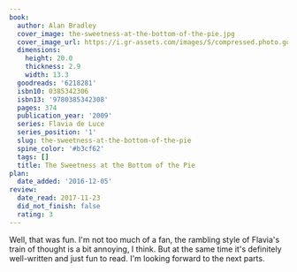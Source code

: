 ```yaml
---
book:
  author: Alan Bradley
  cover_image: the-sweetness-at-the-bottom-of-the-pie.jpg
  cover_image_url: https://i.gr-assets.com/images/S/compressed.photo.goodreads.com/books/1388187001l/6218281.jpg
  dimensions:
    height: 20.0
    thickness: 2.9
    width: 13.3
  goodreads: '6218281'
  isbn10: 0385342306
  isbn13: '9780385342308'
  pages: 374
  publication_year: '2009'
  series: Flavia de Luce
  series_position: '1'
  slug: the-sweetness-at-the-bottom-of-the-pie
  spine_color: '#b3cf62'
  tags: []
  title: The Sweetness at the Bottom of the Pie
plan:
  date_added: '2016-12-05'
review:
  date_read: 2017-11-23
  did_not_finish: false
  rating: 3
---
```


Well, that was fun. I'm not too much of a fan, the rambling style of Flavia's train of thought is a bit annoying, I think. But at the same time it's definitely well-written and just fun to read. I'm looking forward to the next parts.
